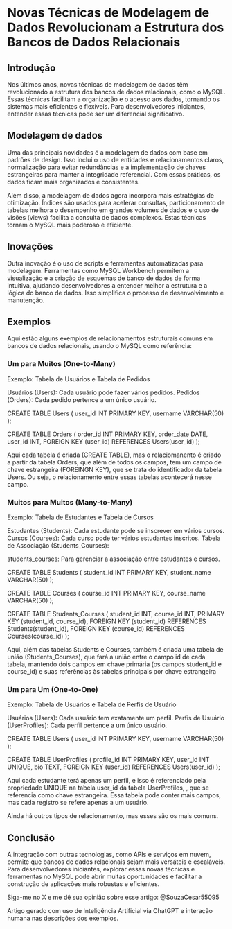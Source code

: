  # Novas Técnicas de Modelagem de Dados Revolucionam a Estrutura dos Bancos de Dados Relacionais

 ## Introdução

 Nos últimos anos, novas técnicas de modelagem de dados têm revolucionado a estrutura dos bancos de dados relacionais, como o MySQL. Essas técnicas facilitam a organização e o acesso aos dados, tornando os sistemas mais eficientes e flexíveis. Para desenvolvedores iniciantes, entender essas técnicas pode ser um diferencial significativo.

## Modelagem de dados

Uma das principais novidades é a modelagem de dados com base em padrões de design. Isso inclui o uso de entidades e relacionamentos claros, normalização para evitar redundâncias e a implementação de chaves estrangeiras para manter a integridade referencial. Com essas práticas, os dados ficam mais organizados e consistentes.

Além disso, a modelagem de dados agora incorpora mais estratégias de otimização. Índices são usados para acelerar consultas, particionamento de tabelas melhora o desempenho em grandes volumes de dados e o uso de visões (views) facilita a consulta de dados complexos. Estas técnicas tornam o MySQL mais poderoso e eficiente.

## Inovações

Outra inovação é o uso de scripts e ferramentas automatizadas para modelagem. Ferramentas como MySQL Workbench permitem a visualização e a criação de esquemas de banco de dados de forma intuitiva, ajudando desenvolvedores a entender melhor a estrutura e a lógica do banco de dados. Isso simplifica o processo de desenvolvimento e manutenção.


## Exemplos

Aqui estão alguns exemplos de relacionamentos estruturais comuns em bancos de dados relacionais, usando o MySQL como referência:

### Um para Muitos (One-to-Many)
Exemplo: Tabela de Usuários e Tabela de Pedidos

Usuários (Users): Cada usuário pode fazer vários pedidos.
Pedidos (Orders): Cada pedido pertence a um único usuário.


CREATE TABLE Users (
    user_id INT PRIMARY KEY,
    username VARCHAR(50)
);

CREATE TABLE Orders (
    order_id INT PRIMARY KEY,
    order_date DATE,
    user_id INT,
    FOREIGN KEY (user_id) REFERENCES Users(user_id)
);

Aqui cada tabela é criada (CREATE TABLE), mas o relaciomanento é criado a partir da tabela Orders, que além de todos os campos, tem um campo de chave estrangeira (FOREINGN KEY), que se trata do identificador da tabela Users. Ou seja, o relacionamento entre essas tabelas acontecerá nesse campo.



### Muitos para Muitos (Many-to-Many)
Exemplo: Tabela de Estudantes e Tabela de Cursos

Estudantes (Students): Cada estudante pode se inscrever em vários cursos.
Cursos (Courses): Cada curso pode ter vários estudantes inscritos.
Tabela de Associação (Students_Courses):

students_courses: Para gerenciar a associação entre estudantes e cursos.

CREATE TABLE Students (
    student_id INT PRIMARY KEY,
    student_name VARCHAR(50)
);

CREATE TABLE Courses (
    course_id INT PRIMARY KEY,
    course_name VARCHAR(50)
);

CREATE TABLE Students_Courses (
    student_id INT,
    course_id INT,
    PRIMARY KEY (student_id, course_id),
    FOREIGN KEY (student_id) REFERENCES Students(student_id),
    FOREIGN KEY (course_id) REFERENCES Courses(course_id)
);

Aqui, além das tabelas Students e Courses, também é criada uma tabela de união (Students_Courses), que fará a união entre o campo id de cada tabela, mantendo dois campos em chave primária (os campos student_id e course_id) e suas referências às tabelas principais por chave estrangeira

### Um para Um (One-to-One)
Exemplo: Tabela de Usuários e Tabela de Perfis de Usuário

Usuários (Users): Cada usuário tem exatamente um perfil.
Perfis de Usuário (UserProfiles): Cada perfil pertence a um único usuário.

CREATE TABLE Users (
    user_id INT PRIMARY KEY,
    username VARCHAR(50)
);

CREATE TABLE UserProfiles (
    profile_id INT PRIMARY KEY,
    user_id INT UNIQUE,
    bio TEXT,
    FOREIGN KEY (user_id) REFERENCES Users(user_id)
);

Aqui cada estudante terá apenas um perfil, e isso é referenciado pela propriedade UNIQUE na tabela user_id da tabela UserProfiles, , que se referencia como chave estrangeira. Essa tabela pode conter mais campos, mas cada registro se refere apenas a um usuário.

Ainda há outros tipos de relacionamento, mas esses são os mais comuns. 

## Conclusão

A integração com outras tecnologias, como APIs e serviços em nuvem, permite que bancos de dados relacionais sejam mais versáteis e escaláveis. Para desenvolvedores iniciantes, explorar essas novas técnicas e ferramentas no MySQL pode abrir muitas oportunidades e facilitar a construção de aplicações mais robustas e eficientes.


Siga-me no X e me dê sua opinião sobre esse artigo: @SouzaCesar55095


Artigo gerado com uso de Inteligência Artificial via ChatGPT e interação humana nas descrições dos exemplos. 
